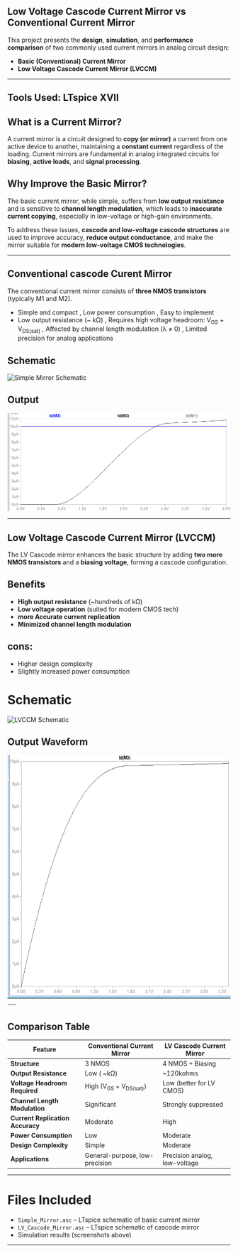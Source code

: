 ## Low Voltage Cascode Current Mirror vs Conventional Current Mirror

This project presents the **design**, **simulation**, and **performance comparison** of two commonly used current mirrors in analog circuit design:

- **Basic (Conventional) Current Mirror**
- **Low Voltage Cascode Current Mirror (LVCCM)**

---
  Tools Used: LTspice XVII
-

## What is a Current Mirror?
A current mirror is a circuit designed to **copy (or mirror)** a current from one active device to another, maintaining a **constant current** regardless of the loading. Current mirrors are fundamental in analog integrated circuits for **biasing**, **active loads**, and **signal processing**.

## Why Improve the Basic Mirror?
The basic current mirror, while simple, suffers from **low output resistance** and is sensitive to **channel length modulation**, which leads to **inaccurate current copying**, especially in low-voltage or high-gain environments.

To address these issues, **cascode and low-voltage cascode structures** are used to improve accuracy, **reduce output conductance**, and make the mirror suitable for **modern low-voltage CMOS technologies**.

---

##  Conventional cascode Curent Mirror

The conventional current mirror consists of **three NMOS transistors** (typically M1 and M2).
- Simple and compact
, Low power consumption
, Easy to implement
- Low output resistance (~ kΩ)
, Requires high voltage headroom: V<sub>GS</sub> + V<sub>DS(sat)</sub>
, Affected by channel length modulation (λ ≠ 0) ,
Limited precision for analog applications

##  Schematic
![Simple Mirror Schematic](https://github.com/user-attachments/assets/3ae72718-4e3f-44d0-ad52-0d0654cdde01)

##  Output
![Simple Mirror Output](./cascodemirror_outputw.png)

---

##  Low Voltage Cascode Current Mirror (LVCCM)

The LV Cascode mirror enhances the basic structure by adding **two more NMOS transistors** and a **biasing voltage**, forming a cascode configuration.

## Benefits
- **High output resistance** (~hundreds of kΩ)
- **Low voltage operation** (suited for modern CMOS tech)
- **more Accurate current replication**
- **Minimized channel length modulation**
##  **cons**:
- Higher design complexity
- Slightly increased power consumption


#  Schematic
![LVCCM Schematic](https://github.com/user-attachments/assets/6ab8211a-5364-4a29-ab8f-4c9ccc638119)

## Output Waveform
<img src="./wideswing_cascode_outputwaveform.png" alt="LVCCM Output" width="600" height="550"/>
---

##  Comparison Table

| Feature                        | Conventional Current Mirror | LV Cascode Current Mirror |
|-------------------------------|-----------------------------|----------------------------|
| **Structure**                 | 3 NMOS                      | 4 NMOS + Biasing           |
| **Output Resistance**         | Low ( ~kΩ)                 |             ~120kohms    |
| **Voltage Headroom Required** | High (V<sub>GS</sub> + V<sub>DS(sat)</sub>) | Low (better for LV CMOS)   |
| **Channel Length Modulation** | Significant                 | Strongly suppressed        |
| **Current Replication Accuracy** | Moderate                | High                       |
| **Power Consumption**         | Low                         | Moderate                   |
| **Design Complexity**         | Simple                      | Moderate                   |
| **Applications**              | General-purpose, low-precision | Precision analog, low-voltage |

---

# Files Included

- `Simple_Mirror.asc` – LTspice schematic of basic current mirror
- `LV_Cascode_Mirror.asc` – LTspice schematic of cascode mirror
- Simulation results (screenshots above)

---


